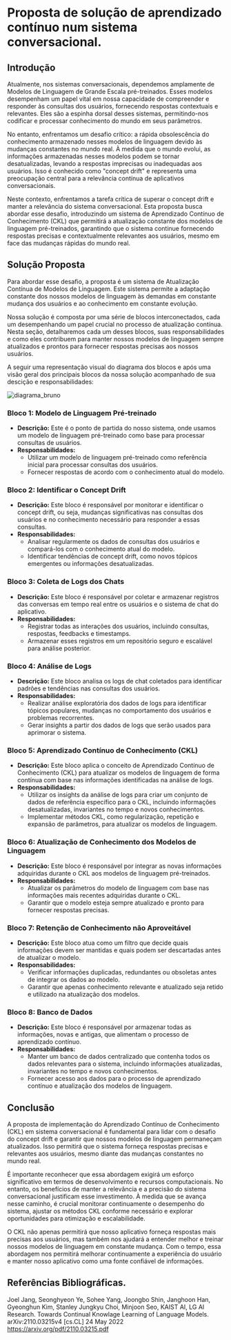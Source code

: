 # Proposta de solução de aprendizado contínuo num sistema conversacional.

## Introdução

Atualmente, nos sistemas conversacionais, dependemos amplamente de Modelos de Linguagem de Grande Escala pré-treinados. Esses modelos desempenham um papel vital em nossa capacidade de compreender e responder às consultas dos usuários, fornecendo respostas contextuais e relevantes. Eles são a espinha dorsal desses sistemas, permitindo-nos codificar e processar conhecimento do mundo em seus parâmetros.

No entanto, enfrentamos um desafio crítico: a rápida obsolescência do conhecimento armazenado nesses modelos de linguagem devido às mudanças constantes no mundo real. À medida que o mundo evolui, as informações armazenadas nesses modelos podem se tornar desatualizadas, levando a respostas imprecisas ou inadequadas aos usuários. Isso é conhecido como "concept drift" e representa uma preocupação central para a relevância contínua de aplicativos conversacionais.

Neste contexto, enfrentamos a tarefa crítica de superar o concept drift e manter a relevância do sistema conversacional. Esta proposta busca abordar esse desafio, introduzindo um sistema de Aprendizado Contínuo de Conhecimento (CKL) que permitirá a atualização constante dos modelos de linguagem pré-treinados, garantindo que o sistema continue fornecendo respostas precisas e contextualmente relevantes aos usuários, mesmo em face das mudanças rápidas do mundo real.

## Solução Proposta

Para abordar esse desafio, a proposta é um sistema de Atualização Contínua de Modelos de Linguagem. Este sistema permite a adaptação constante dos nossos modelos de linguagem às demandas em constante mudança dos usuários e ao conhecimento em constante evolução.

Nossa solução é composta por uma série de blocos interconectados, cada um desempenhando um papel crucial no processo de atualização contínua. Nesta seção, detalharemos cada um desses blocos, suas responsabilidades e como eles contribuem para manter nossos modelos de linguagem sempre atualizados e prontos para fornecer respostas precisas aos nossos usuários.

A seguir uma representação visual do diagrama dos blocos e após uma visão geral dos principais blocos da nossa solução acompanhado de sua descição e responsabilidades:

![diagrama_bruno](https://github.com/brun0meira/continual-knowledge-learning-of-language-models/assets/99202553/07037132-62a4-4f3a-930d-0cbd2c089adf)

### Bloco 1: Modelo de Linguagem Pré-treinado
- **Descrição:** Este é o ponto de partida do nosso sistema, onde usamos um modelo de linguagem pré-treinado como base para processar consultas de usuários.
- **Responsabilidades:**
    - Utilizar um modelo de linguagem pré-treinado como referência inicial para processar consultas dos usuários.
    - Fornecer respostas de acordo com o conhecimento atual do modelo.

### Bloco 2: Identificar o Concept Drift
- **Descrição:** Este bloco é responsável por monitorar e identificar o concept drift, ou seja, mudanças significativas nas consultas dos usuários e no conhecimento necessário para responder a essas consultas.
- **Responsabilidades:**
    - Analisar regularmente os dados de consultas dos usuários e compará-los com o conhecimento atual do modelo.
    - Identificar tendências de concept drift, como novos tópicos emergentes ou informações desatualizadas.

### Bloco 3: Coleta de Logs dos Chats
- **Descrição:** Este bloco é responsável por coletar e armazenar registros das conversas em tempo real entre os usuários e o sistema de chat do aplicativo.
- **Responsabilidades:**
    - Registrar todas as interações dos usuários, incluindo consultas, respostas, feedbacks e timestamps.
    - Armazenar esses registros em um repositório seguro e escalável para análise posterior.

### Bloco 4: Análise de Logs
- **Descrição:** Este bloco analisa os logs de chat coletados para identificar padrões e tendências nas consultas dos usuários.
- **Responsabilidades:**
    - Realizar análise exploratória dos dados de logs para identificar tópicos populares, mudanças no comportamento dos usuários e problemas recorrentes.
    - Gerar insights a partir dos dados de logs que serão usados para aprimorar o sistema.

### Bloco 5: Aprendizado Contínuo de Conhecimento (CKL)
- **Descrição:** Este bloco aplica o conceito de Aprendizado Contínuo de Conhecimento (CKL) para atualizar os modelos de linguagem de forma contínua com base nas informações identificadas na análise de logs.
- **Responsabilidades:**
    - Utilizar os insights da análise de logs para criar um conjunto de dados de referência específico para o CKL, incluindo informações desatualizadas, invariantes no tempo e novos conhecimentos.
    - Implementar métodos CKL, como regularização, repetição e expansão de parâmetros, para atualizar os modelos de linguagem.

### Bloco 6: Atualização de Conhecimento dos Modelos de Linguagem
- **Descrição:** Este bloco é responsável por integrar as novas informações adquiridas durante o CKL aos modelos de linguagem pré-treinados.
- **Responsabilidades:**
    - Atualizar os parâmetros do modelo de linguagem com base nas informações mais recentes adquiridas durante o CKL.
    - Garantir que o modelo esteja sempre atualizado e pronto para fornecer respostas precisas.

### Bloco 7: Retenção de Conhecimento não Aproveitável
- **Descrição:** Este bloco atua como um filtro que decide quais informações devem ser mantidas e quais podem ser descartadas antes de atualizar o modelo.
- **Responsabilidades:**
    - Verificar informações duplicadas, redundantes ou obsoletas antes de integrar os dados ao modelo.
    - Garantir que apenas conhecimento relevante e atualizado seja retido e utilizado na atualização dos modelos.

### Bloco 8: Banco de Dados
- **Descrição:** Este bloco é responsável por armazenar todas as informações, novas e antigas, que alimentam o processo de aprendizado contínuo.
- **Responsabilidades:**
    - Manter um banco de dados centralizado que contenha todos os dados relevantes para o sistema, incluindo informações atualizadas, invariantes no tempo e novos conhecimentos.
    - Fornecer acesso aos dados para o processo de aprendizado contínuo e atualização dos modelos de linguagem.

## Conclusão

A proposta de implementação do Aprendizado Contínuo de Conhecimento (CKL) em sistema conversacional é fundamental para lidar com o desafio do concept drift e garantir que nossos modelos de linguagem permaneçam atualizados. Isso permitirá que o sistema forneça respostas precisas e relevantes aos usuários, mesmo diante das mudanças constantes no mundo real.

É importante reconhecer que essa abordagem exigirá um esforço significativo em termos de desenvolvimento e recursos computacionais. No entanto, os benefícios de manter a relevância e a precisão do sistema conversacional justificam esse investimento. À medida que se avança nesse caminho, é crucial monitorar continuamente o desempenho do sistema, ajustar os métodos CKL conforme necessário e explorar oportunidades para otimização e escalabilidade.

O CKL não apenas permitirá que nosso aplicativo forneça respostas mais precisas aos usuários, mas também nos ajudará a entender melhor e treinar nossos modelos de linguagem em constante mudança. Com o tempo, essa abordagem nos permitirá melhorar continuamente a experiência do usuário e manter nosso aplicativo como uma fonte confiável de informações.

## Referências Bibliográficas.

Joel Jang, Seonghyeon Ye, Sohee Yang, Joongbo Shin, Janghoon Han, Gyeonghun Kim, Stanley Jungkyu Choi, Minjoon Seo, KAIST AI, LG AI Research. Towards Continual Knowlage Learning of Language Models. arXiv:2110.03215v4 [cs.CL] 24 May 2022
https://arxiv.org/pdf/2110.03215.pdf
